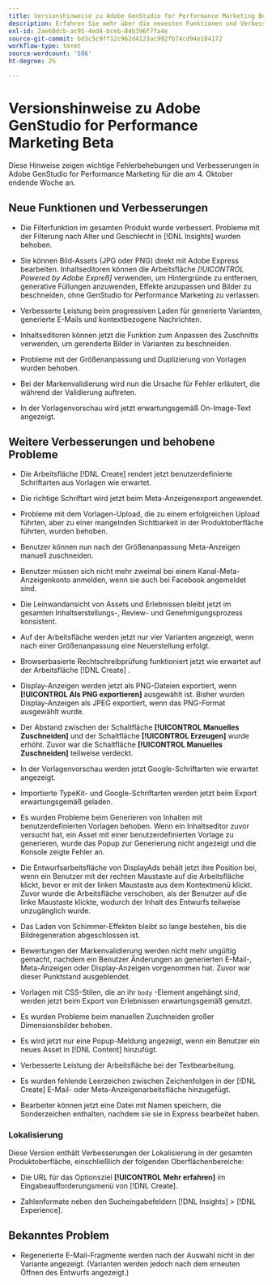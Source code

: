 ```yaml
---
title: Versionshinweise zu Adobe GenStudio for Performance Marketing Beta
description: Erfahren Sie mehr über die neuesten Funktionen und Verbesserungen von Adobe GenStudio for Performance Marketing.
exl-id: 2ae60dcb-ac95-4ed4-bceb-84b396f7fa4e
source-git-commit: bd3c5c9ff12c962d4123ac992fb74cd94e184172
workflow-type: tm+mt
source-wordcount: '586'
ht-degree: 2%

---
```


# Versionshinweise zu Adobe GenStudio for Performance Marketing Beta

Diese Hinweise zeigen wichtige Fehlerbehebungen und Verbesserungen in Adobe GenStudio for Performance Marketing für die am 4. Oktober endende Woche an.

## Neue Funktionen und Verbesserungen

* Die Filterfunktion im gesamten Produkt wurde verbessert. Probleme mit der Filterung nach Alter und Geschlecht in [!DNL Insights] wurden behoben.  <!-- GS-1198 -->

* Sie können Bild-Assets (JPG oder PNG) direkt mit Adobe Express bearbeiten. Inhaltseditoren können die Arbeitsfläche _[!UICONTROL Powered by Adobe Expreß]_ verwenden, um Hintergründe zu entfernen, generative Füllungen anzuwenden, Effekte anzupassen und Bilder zu beschneiden, ohne GenStudio for Performance Marketing zu verlassen. <!-- GS-4615 -->

* Verbesserte Leistung beim progressiven Laden für generierte Varianten, generierte E-Mails und kontextbezogene Nachrichten. <!-- GS-4651 3062-->

* Inhaltseditoren können jetzt die Funktion zum Anpassen des Zuschnitts verwenden, um gerenderte Bilder in Varianten zu beschneiden. <!-- GS-2342 -->

* Probleme mit der Größenanpassung und Duplizierung von Vorlagen wurden behoben. <!-- GS-4895 -->

* Bei der Markenvalidierung wird nun die Ursache für Fehler erläutert, die während der Validierung auftreten.

* In der Vorlagenvorschau wird jetzt erwartungsgemäß On-Image-Text angezeigt. <!-- GS-5917 -->

## Weitere Verbesserungen und behobene Probleme

* Die Arbeitsfläche [!DNL Create] rendert jetzt benutzerdefinierte Schriftarten aus Vorlagen wie erwartet. <!-- GS-3415 -->

* Die richtige Schriftart wird jetzt beim Meta-Anzeigenexport angewendet. <!-- GS-5875 -->

* Probleme mit dem Vorlagen-Upload, die zu einem erfolgreichen Upload führten, aber zu einer mangelnden Sichtbarkeit in der Produktoberfläche führten, wurden behoben. <!-- GS-4815 5650-->

* Benutzer können nun nach der Größenanpassung Meta-Anzeigen manuell zuschneiden. <!-- GS-5871 -->

* Benutzer müssen sich nicht mehr zweimal bei einem Kanal-Meta-Anzeigenkonto anmelden, wenn sie auch bei Facebook angemeldet sind. <!-- GS-3009 -->

* Die Leinwandansicht von Assets und Erlebnissen bleibt jetzt im gesamten Inhaltserstellungs-, Review- und Genehmigungsprozess konsistent. <!-- GS-5877 -->

* Auf der Arbeitsfläche werden jetzt nur vier Varianten angezeigt, wenn nach einer Größenanpassung eine Neuerstellung erfolgt. <!-- GS-5869 -->

* Browserbasierte Rechtschreibprüfung funktioniert jetzt wie erwartet auf der Arbeitsfläche [!DNL Create] . <!-- GS-5760 -->

* Display-Anzeigen werden jetzt als PNG-Dateien exportiert, wenn **[!UICONTROL Als PNG exportieren]** ausgewählt ist. Bisher wurden Display-Anzeigen als JPEG exportiert, wenn das PNG-Format ausgewählt wurde. <!-- GS-5545 -->

* Der Abstand zwischen der Schaltfläche **[!UICONTROL Manuelles Zuschneiden]** und der Schaltfläche **[!UICONTROL Erzeugen]** wurde erhöht. Zuvor war die Schaltfläche **[!UICONTROL Manuelles Zuschneiden]** teilweise verdeckt. <!-- GS-6084 -->

* In der Vorlagenvorschau werden jetzt Google-Schriftarten wie erwartet angezeigt. <!-- GS-5946 -->

* Importierte TypeKit- und Google-Schriftarten werden jetzt beim Export erwartungsgemäß geladen. <!-- GS-5948 -->

* Es wurden Probleme beim Generieren von Inhalten mit benutzerdefinierten Vorlagen behoben. Wenn ein Inhaltseditor zuvor versucht hat, ein Asset mit einer benutzerdefinierten Vorlage zu generieren, wurde das Popup zur Generierung nicht angezeigt und die Konsole zeigte Fehler an. <!-- GS-5262 -->

* Die Entwurfsarbeitsfläche von DisplayAds behält jetzt ihre Position bei, wenn ein Benutzer mit der rechten Maustaste auf die Arbeitsfläche klickt, bevor er mit der linken Maustaste aus dem Kontextmenü klickt. Zuvor wurde die Arbeitsfläche verschoben, als der Benutzer auf die linke Maustaste klickte, wodurch der Inhalt des Entwurfs teilweise unzugänglich wurde.  <!-- GS-5687 -->

* Das Laden von Schimmer-Effekten bleibt so lange bestehen, bis die Bildregeneration abgeschlossen ist.  <!-- GS-5811 -->

* Bewertungen der Markenvalidierung werden nicht mehr ungültig gemacht, nachdem ein Benutzer Änderungen an generierten E-Mail-, Meta-Anzeigen oder Display-Anzeigen vorgenommen hat. Zuvor war dieser Punktstand ausgeblendet. <!-- GS-5379 -->

* Vorlagen mit CSS-Stilen, die an ihr `body` -Element angehängt sind, werden jetzt beim Export von Erlebnissen erwartungsgemäß genutzt. <!-- GS-5947 -->

* Es wurden Probleme beim manuellen Zuschneiden großer Dimensionsbilder behoben. <!-- GS-6039 -->

* Es wird jetzt nur eine Popup-Meldung angezeigt, wenn ein Benutzer ein neues Asset in [!DNL Content] <!-- GS-5020 --> hinzufügt.

* Verbesserte Leistung der Arbeitsfläche bei der Textbearbeitung.  <!-- GS-5118 -->

* Es wurden fehlende Leerzeichen zwischen Zeichenfolgen in der [!DNL Create] E-Mail- oder Meta-Anzeigenarbeitsfläche hinzugefügt. <!-- GS-5019 -->

* Bearbeiter können jetzt eine Datei mit Namen speichern, die Sonderzeichen enthalten, nachdem sie sie in Express bearbeitet haben. <!-- GS-6131 -->

### Lokalisierung

Diese Version enthält Verbesserungen der Lokalisierung in der gesamten Produktoberfläche, einschließlich der folgenden Oberflächenbereiche:

* Die URL für das Optionsziel **[!UICONTROL Mehr erfahren]** im Eingabeaufforderungsmenü von [!DNL Create]. <!-- GS-5029 -->

* Zahlenformate neben den Sucheingabefeldern [!DNL Insights] > [!DNL Experience]. <!-- GS-4494 -->

## Bekanntes Problem

* Regenerierte E-Mail-Fragmente werden nach der Auswahl nicht in der Variante angezeigt. (Varianten werden jedoch nach dem erneuten Öffnen des Entwurfs angezeigt.) <!-- GS-5913 -->